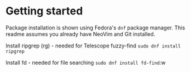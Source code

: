# Getting started

Package installation is shown using Fedora's `dnf` package manager.
This readme assumes you already have NeoVim and Git installed.

Install ripgrep (rg) - needed for Telescope fuzzy-find
`sudo dnf install ripgrep`

Install fd - needed for file searching
`sudo dnf install fd-find`:w

